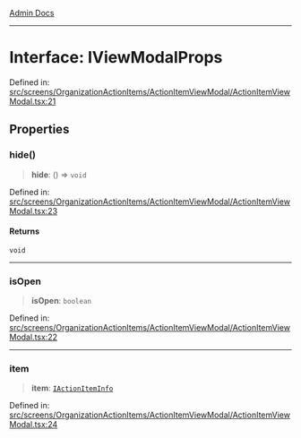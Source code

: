 [Admin Docs](/)

***

# Interface: IViewModalProps

Defined in: [src/screens/OrganizationActionItems/ActionItemViewModal/ActionItemViewModal.tsx:21](https://github.com/PalisadoesFoundation/talawa-admin/blob/main/src/screens/OrganizationActionItems/ActionItemViewModal/ActionItemViewModal.tsx#L21)

## Properties

### hide()

> **hide**: () => `void`

Defined in: [src/screens/OrganizationActionItems/ActionItemViewModal/ActionItemViewModal.tsx:23](https://github.com/PalisadoesFoundation/talawa-admin/blob/main/src/screens/OrganizationActionItems/ActionItemViewModal/ActionItemViewModal.tsx#L23)

#### Returns

`void`

***

### isOpen

> **isOpen**: `boolean`

Defined in: [src/screens/OrganizationActionItems/ActionItemViewModal/ActionItemViewModal.tsx:22](https://github.com/PalisadoesFoundation/talawa-admin/blob/main/src/screens/OrganizationActionItems/ActionItemViewModal/ActionItemViewModal.tsx#L22)

***

### item

> **item**: [`IActionItemInfo`](types\ActionItems\interface\README\interfaces\IActionItemInfo.md)

Defined in: [src/screens/OrganizationActionItems/ActionItemViewModal/ActionItemViewModal.tsx:24](https://github.com/PalisadoesFoundation/talawa-admin/blob/main/src/screens/OrganizationActionItems/ActionItemViewModal/ActionItemViewModal.tsx#L24)

